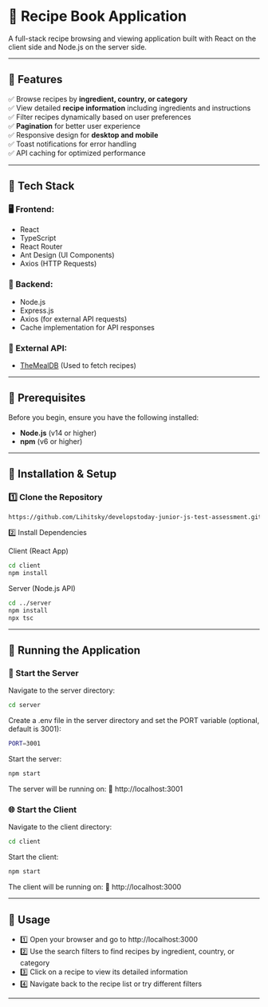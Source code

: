 # 📖 Recipe Book Application

A full-stack recipe browsing and viewing application built with React on the client side and Node.js on the server side.

---

## 📌 Features

✅ Browse recipes by **ingredient, country, or category**  
✅ View detailed **recipe information** including ingredients and instructions  
✅ Filter recipes dynamically based on user preferences  
✅ **Pagination** for better user experience  
✅ Responsive design for **desktop and mobile**  
✅ Toast notifications for error handling  
✅ API caching for optimized performance

---

## 🚀 Tech Stack

### 🖥️ Frontend:

- React
- TypeScript
- React Router
- Ant Design (UI Components)
- Axios (HTTP Requests)

### 🔧 Backend:

- Node.js
- Express.js
- Axios (for external API requests)
- Cache implementation for API responses

### 🔗 External API:

- [TheMealDB](https://www.themealdb.com/) (Used to fetch recipes)

---

## 📌 Prerequisites

Before you begin, ensure you have the following installed:

- **Node.js** (v14 or higher)
- **npm** (v6 or higher)

---

## 🔧 Installation & Setup

### 1️⃣ Clone the Repository

```sh
https://github.com/Lihitsky/developstoday-junior-js-test-assessment.git
```

2️⃣ Install Dependencies

Client (React App)

```sh
cd client
npm install
```

Server (Node.js API)

```sh
cd ../server
npm install
npx tsc
```

---

## 🚀 Running the Application

### 📡 Start the Server

Navigate to the server directory:

```sh
cd server
```

Create a .env file in the server directory and set the PORT variable (optional, default is 3001):

```sh
PORT=3001
```

Start the server:

```sh
npm start
```

The server will be running on:
🔗 http://localhost:3001

### 🌐 Start the Client

Navigate to the client directory:

```sh
cd client
```

Start the client:

```sh
npm start
```

The client will be running on:
🔗 http://localhost:3000

---

## 📌 Usage

- 1️⃣ Open your browser and go to http://localhost:3000
- 2️⃣ Use the search filters to find recipes by ingredient, country, or category
- 3️⃣ Click on a recipe to view its detailed information
- 4️⃣ Navigate back to the recipe list or try different filters

---
